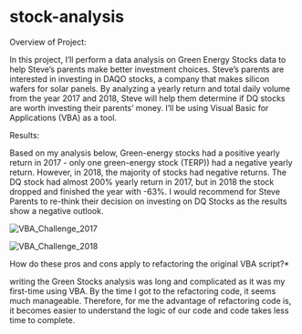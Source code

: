 # stock-analysis

Overview of Project: 

In this project, I’ll perform a data analysis on Green Energy Stocks data to help Steve’s parents make better investment choices. Steve’s parents are interested in investing in DAQO stocks, a company that makes silicon wafers for solar panels. By analyzing a yearly return and total daily volume from the year 2017 and 2018, Steve will help them determine if DQ stocks are worth investing their parents’ money. I’ll be using Visual Basic for Applications (VBA) as a tool. 

Results: 

Based on my analysis below, Green-energy stocks had a positive yearly return in 2017 - only one green-energy stock (TERP)) had a negative yearly return. However, in 2018, the majority of stocks had negative returns. The DQ stock had almost 200% yearly return in 2017, but in 2018 the stock dropped and finished the year with -63%. I would recommend for Steve Parents to re-think their decision on investing on DQ Stocks as the results show a negative outlook. 

![VBA_Challenge_2017](https://user-images.githubusercontent.com/101952961/163751109-b91a120d-1392-4945-a496-a0e1d8c877d5.png)

![VBA_Challenge_2018](https://user-images.githubusercontent.com/101952961/163751128-5b82060e-8905-4198-970a-6703fdde649a.png)

How do these pros and cons apply to refactoring the original VBA script?*

writing the Green Stocks analysis was long and complicated as it was my first-time using VBA. By the time I got to the refactoring code, it seems much manageable. Therefore, for me the advantage of refactoring code is, it becomes easier to understand the logic of our code and code takes less time to complete. 

